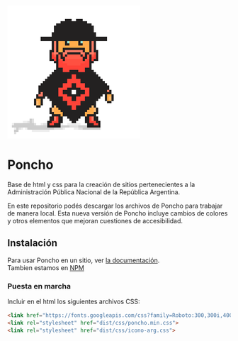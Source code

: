 ![Poncho](img/poncho.gif)

# Poncho

Base de html y css para la creación de sitios pertenecientes a la Administración Pública Nacional de la República Argentina.

En este repositorio podés descargar los archivos de Poncho para trabajar de manera local.
Esta nueva versión de Poncho incluye cambios de colores y otros elementos que mejoran cuestiones de accesibilidad.

## Instalación

Para usar Poncho en un sitio, ver [la documentación](http://argob.github.io/poncho).  
Tambien estamos en [NPM](https://www.npmjs.com/package/ar-poncho)
### Puesta en marcha

Incluir en el html los siguientes archivos CSS:

```html
<link href="https://fonts.googleapis.com/css?family=Roboto:300,300i,400,400i,500,500i,700,700i" rel="stylesheet">
<link rel="stylesheet" href="dist/css/poncho.min.css">
<link rel="stylesheet" href="dist/css/icono-arg.css">
```

